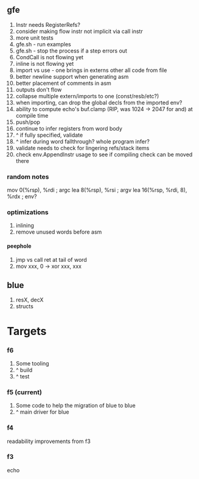 ## gfe

1. Instr needs RegisterRefs?
1. consider making flow instr not implicit via call instr
1. more unit tests
1. gfe.sh - run examples
1. gfe.sh - stop the process if a step errors out
1. CondCall is not flowing yet
1. inline is not flowing yet
1. import vs use - one brings in externs other all code from file
1. better newline support when generating asm
1. better placement of comments in asm
1. outputs don't flow
1. collapse multiple extern/imports to one (const/resb/etc?) 
1. when importing, can drop the global decls from the imported env?
1. ability to compute echo's buf.clamp (RIP, was 1024 -> 2047 for and) at compile time
1. push/pop
1. continue to infer registers from word body
1. ^ if fully specified, validate
1. ^ infer during word fallthrough? whole program infer?
1. validate needs to check for lingering refs/stack items
1. check env.AppendInstr usage to see if compiling check can be moved there

### random notes

mov 0(%rsp), %rdi ; argc
lea 8(%rsp), %rsi ; argv
lea 16(%rsp, %rdi, 8), %rdx ; env?

### optimizations

1. inlining
1. remove unused words before asm

#### peephole

1. jmp vs call ret at tail of word
1. mov xxx, 0 -> xor xxx, xxx

## blue

1. resX, decX
1. structs

# Targets

### f6

1. Some tooling
1. ^ build
1. ^ test

### f5 (current)

1. Some code to help the migration of blue to blue
1. ^ main driver for blue

### f4

readability improvements from f3

### f3

echo
